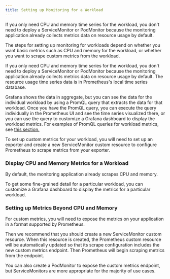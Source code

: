 ```yaml
---
title: Setting up Monitoring for a Workload
---
```


If you only need CPU and memory time series for the workload, you don't need to deploy a ServiceMonitor or PodMonitor because the monitoring application already collects metrics data on resource usage by default.

The steps for setting up monitoring for workloads depend on whether you want basic metrics such as CPU and memory for the workload, or whether you want to scrape custom metrics from the workload.

If you only need CPU and memory time series for the workload, you don't need to deploy a ServiceMonitor or PodMonitor because the monitoring application already collects metrics data on resource usage by default. The resource usage time series data is in Prometheus's local time series database.

Grafana shows the data in aggregate, but you can see the data for the individual workload by using a PromQL query that extracts the data for that workload. Once you have the PromQL query, you can execute the query individually in the Prometheus UI and see the time series visualized there, or you can use the query to customize a Grafana dashboard to display the workload metrics. For examples of PromQL queries for workload metrics, see [this section.](https://rancher.com/docs/rancher/v2.6/en/monitoring-alerting/expression/#workload-metrics)

To set up custom metrics for your workload, you will need to set up an exporter and create a new ServiceMonitor custom resource to configure Prometheus to scrape metrics from your exporter.

### Display CPU and Memory Metrics for a Workload

By default, the monitoring application already scrapes CPU and memory.

To get some fine-grained detail for a particular workload, you can customize a Grafana dashboard to display the metrics for a particular workload.

### Setting up Metrics Beyond CPU and Memory

For custom metrics, you will need to expose the metrics on your application in a format supported by Prometheus.

Then we recommend that you should create a new ServiceMonitor custom resource. When this resource is created, the Prometheus custom resource will be automatically updated so that its scrape configuration includes the new custom metrics endpoint. Then Prometheus will begin scraping metrics from the endpoint.

You can also create a PodMonitor to expose the custom metrics endpoint, but ServiceMonitors are more appropriate for the majority of use cases.
